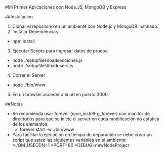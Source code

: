 #Mi Primer Aplicaciones con Node.JS, MongoDB y Express

##Instalación
1. Clonar el repositorio en un ambiente con Node.js y MongoDB instalado.
2. Instalar Dependencias
  - npm install
3. Ejecutar Scripts para ingresar datos de prueba
  - node ./setupfiles/loadsecciones.js
  - node ./setupfiles/loadusers.js
4. Correr el Server
  - node ./bin/www
5. En un browser acceder a la url en puerto 3000

##Notas
* Se recomienda usar forever (_npm_install_-g_forever) con monitor de directorios para que se inicie el server en cada modificación no estatica de los elementos.
  - forever start -w ./bin/www
* Para facilitar la ejecucion en tiempo de depuración se debe crear un script que setee las siguientes variables en el ambiente:
  *JQM_USECDN=1
  *PORT=80
  *DEBUG=newNodeProject
